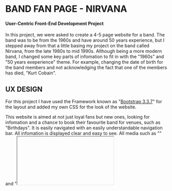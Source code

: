 # BAND FAN PAGE - NIRVANA
 
#### User-Centric Front-End Development Project

In this project, we were asked to create a 4-5 page website for a band. The band was to be from the 1960s and have around 50 years experience, but I stepped away from that a little basing my project on the band called Nirvana, from the late 1980s to mid 1990s. 
Although being a more modern band, I changed some key parts of infomation to fit in with the "1960s" and "50 years exeperience" theme. For example, changing the date of birth for the band members and not acknowledging the fact that one of the members has died, "Kurt Cobain".

## UX DESIGN

For this project I have used the Framework known as "[Bootstrap 3.3.7](http://getbootstrap.com/docs/3.3/)" for the layout and added my own CSS for the look of the website.

This website is aimed at not just loyal fans but new ones, looking for infomation and a chance to book their favourite band for venues, such as "Birthdays".
It is easily navigated with an easily understandable navigation bar. All infomation is displayed clear and easy to see. All media such as "<img>" and "<iframe>" has been sized accordingly.


## FEATURES

All pages on this site include the "Header" and "Footer". The Header consists of the navigation bar and logo. The Footer has links to Official Nirvana social media pages and "Terms/Privacy" pages.

I chose "Gold" and "Black" for the main colors as they are used for Nirvana's actual logo. The colors used in this project were:

- "#fab824" (**Gold. Text Color**)
- "#a3730c" (**strong orange(brown)/strong gamboge. Hover Effect**)
- "black"   (**Background**)

I have imported the fonts from Google: "**Abril+Fatface**" (For the main Nirvana logo located at the top left). "**Gloria+Hallelujah**" (For the main text spread across the whole site).
I chose "Abril+Fatface" as it resembles the actual font used for the real Nirvana logo. I chose the "Gloria+Hallelujah" font as I thought it fits well with the "rock/grunge" band genre.

### [index.html](https://band-fan-page-capitainholmes.c9users.io/index.html)

This is the opening page, where fans are will notice a video that plays automatically and the current tour the band is on.

On this page I have used multiple links, such as:

- [Youtbe](https://www.youtube.com/embed/pkcJEvMcnEg?rel=0&autoplay=1)
- [Spotify](https://open.spotify.com/embed/album/1To7kv722A8SpZF789MZy7)
- [Image](https://images.genius.com/4465191b365db223ee48932553c77c6c.559x559x1.jpg)

Footer Links applied to all pages:

- [Facebook](https://www.facebook.com/Nirvana)
- [Twitter](ttps://twitter.com/Nirvana)
- [Youtube](https://www.youtube.com/user/NirvanaVEVO). (All YouTube videos have been copied from here)

The Image [gig-poster] was taken and saved from googled images. 

### [about.html](https://band-fan-page-capitainholmes.c9users.io/about.html)

This page is dedicated to giving fans a little infomation on not only the band, but each band member.

On this page I have copied links from social media, YouTube and other sites:

- [Image](https://img.apmcdn.org/9366269874562bbfd3d954e8a7b1a0d8d8f2bce3/uncropped/a21c90-20130927-steve-albini-letter.jpg)
- [RockHall](https://www.rockhall.com/inductees/nirvana)
- [Image](https://hips.hearstapps.com/esquireuk.cdnds.net/15/37/original/original-kurt-cobain-style-43-jpg-151570f5.jpg)
- [Image](https://pbs.twimg.com/profile_images/3773972635/c03b4151cd39036f922343d3ffab4bb8_400x400.jpeg)
- [Facebook](https://www.facebook.com/ScreamDC/)
- [FooFighters](https://foofighters.com/)
- [Image](https://upload.wikimedia.org/wikipedia/commons/thumb/b/bd/Foo_Fighters_-_Rock_am_Ring_2018-5671.jpg/1200px-Foo_Fighters_-_Rock_am_Ring_2018-5671.jpg)

### [music.html](https://band-fan-page-capitainholmes.c9users.io/music.html)

This page is where fans can have a listen at some of the best songs the band has produced.

On this page, all video links have come from:

- [Youtube](https://www.youtube.com/user/NirvanaVEVO)

### [bookings/contact.html](https://band-fan-page-capitainholmes.c9users.io/bookings-contact.html)

This page is where fans can use the forms provided to either, book the band for special occassion and/or contact the band with any questions they might have. Also gives fans the ooportunity to sign up for News updates.

## TECHNOLOGIES

Here are links to each techonology I have used:

- [HTML5](https://en.wikipedia.org/wiki/HTML5)
- [CSS3](https://en.wikipedia.org/wiki/Cascading_Style_Sheets)
- [Bootstrap 3.3.7](http://getbootstrap.com/docs/3.3/)
- [JavaScript](https://www.javascript.com)
- [Font Awesome 5](https://fontawesome.com)


## TESTING

I conucted tests on a wide selction of browsers/devices to ensure User's can successfully use the site and it's features.
These tests included browsers:

- Edge - laptop
- Mozilla - laptop
- Chrome - laptop and Iphone
- Safari - Iphone
- Internet Explorer - laptop

## DEPLOYMENT

Whenever I thought that a page was finished, I deployed it to "**GitHub Pages**". I also deployed whenever things were changed/deleted.

Can all be found here [milestone-project-one](https://github.com/CapitainHolmes/milestone-project-one)

## CREDIT

All content/media copied from other sources has been noted above.

## ACKNOWLEDGEMENTS

I received inspiration for this project through being a long fan of the band Nirvana. I used this passion to create the site. 

